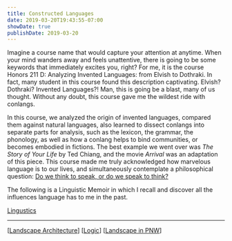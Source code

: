 ```yaml
---
title: Constructed Languages
date: 2019-03-20T19:43:55-07:00
showDate: true
publishDate: 2019-03-20
---
```


Imagine a course name that would capture your attention at anytime. When your mind wanders away and feels unattentive, there is going to be some keywords that immediately excites you, right? For me, it is the course Honors 211 D: Analyzing Invented Languages: from Elvish to Dothraki. In fact, many student in this course found this description captivating. Elvish? Dothraki? Invented Languages?! Man, this is going be a blast, many of us thought. Without any doubt, this course gave me the wildest ride with conlangs.

In this course, we analyzed the origin of invented languages, compared them against natural languages, also learned to dissect conlangs into separate parts for analysis, such as the lexicon, the grammar, the phonology, as well as how a conlang helps to bind communities, or becomes embodied in fictions. The best example we went over was _The Story of Your Life_ by Ted Chiang, and the movie _Arrival_ was an adaptation of this piece. This course made me truly acknowledged how marvelous language is to our lives, and simultaneously contemplate a philosophical question: [Do we think to speak, or do we speak to think?](https://en.wikipedia.org/wiki/Linguistic_relativity)

The following is a Linguistic Memoir in which I recall and discover all the influences language has to me in the past.

<a href="pdfs/linguistic.pdf">Lingustics</a>

---

[[Landscape Architecture]]
[[Logic]]
[[Landscape in PNW]]

[//begin]: # "Autogenerated link references for markdown compatibility"
[Landscape Architecture]: <Landscape Architecture.md> "Landscape Architecture"
[Logic]: Logic.md "Logic"
[Landscape in PNW]: <Landscape in PNW.md> "Escape"
[//end]: # "Autogenerated link references"
